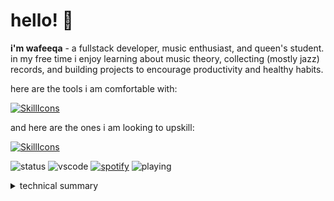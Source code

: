 # hello! 🌸
**i'm wafeeqa** - a fullstack developer, music enthusiast, and queen's student. in my free time i enjoy learning about music theory, collecting (mostly jazz) records, and building projects to encourage productivity and healthy habits.


here are the tools i am comfortable with:

[![SkillIcons](https://skillicons.dev/icons?i=react,express,materialui,nodejs,mysql,django,bash,linux,vercel,git)](https://skillicons.dev)<br/>

and here are the ones i am looking to upskill:

[![SkillIcons](https://skillicons.dev/icons?i=spring,go,docker,aws,kubernetes,cpp,mongodb,jenkins)](https://skillicons.dev)<br/>

![status](https://api.statusbadges.me/badge/status/604842692081614868?simple=true)
![vscode](https://api.statusbadges.me/badge/vscode/604842692081614868)
[![spotify](https://api.statusbadges.me/badge/spotify/604842692081614868)](https://api.statusbadges.me/openspotify/604842692081614868)
![playing](https://api.statusbadges.me/badge/playing/604842692081614868)


<details>
  <summary>technical summary</summary>
  
  <a href="#">![Top Langs](https://github-readme-stats.vercel.app/api/top-langs/?username=wwafeeqa&layout=compact&theme=blueberry&count_private=true&hide_border=true)</a>
</details>
